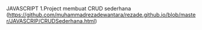 JAVASCRIPT
1.Project membuat CRUD sederhana (https://github.com/muhammadrezadewantara/rezade.github.io/blob/master/JAVASCRIP/CRUDSederhana.html)
